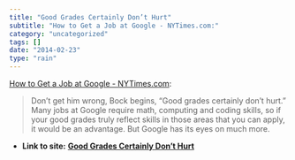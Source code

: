 ```yaml
---
title: "Good Grades Certainly Don’t Hurt"
subtitle: "How to Get a Job at Google - NYTimes.com:"
category: "uncategorized"
tags: []
date: "2014-02-23"
type: "rain"
---
```

[How to Get a Job at Google - NYTimes.com](<http://nyti.ms/1jTJavh>):

> Don’t get him wrong, Bock begins, “Good grades certainly don’t hurt.” Many
> jobs at Google require math, computing and coding skills, so if your good
> grades truly reflect skills in those areas that you can apply, it would be
> an advantage. But Google has its eyes on much more.


* **Link to site:** **[Good Grades Certainly Don’t Hurt](None)**